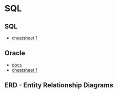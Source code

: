 SQL
===

SQL
---
 * [cheatsheet 1](https://learnxinyminutes.com/docs/sql)

Oracle
------
 * [docs](https://docs.oracle.com/database/121/SQLRF/) 
 * [cheatsheet 1](https://en.wikibooks.org/wiki/Oracle_Database/SQL_Cheatsheet)

ERD - Entity Relationship Diagrams
---
